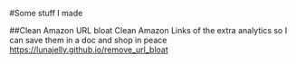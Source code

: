 #Some stuff I made 

##Clean Amazon URL bloat 
Clean Amazon Links of the extra analytics so I can save them in a doc and shop in peace
https://lunajelly.github.io/remove_url_bloat
